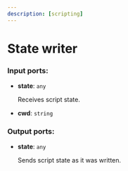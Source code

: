 ```yaml
---
description: [scripting]
---
```


# State writer

### Input ports:

* __state__: `any`

    Receives script state.


* __cwd__: `string`

### Output ports:

* __state__: `any`

    Sends script state as it was written.

